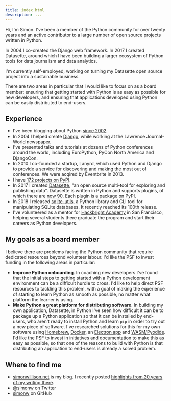 ```yaml
---
title: index.html
description: ...
---
```


Hi, I'm Simon. I've been a member of the Python community for over twenty years and an active contributor to a large number of open source projects written in Python.


In 2004 I co\-created the Django web framework. In 2017 I created Datasette, around which I have been building a larger ecosystem of Python tools for data journalism and data analytics.


I'm currently self\-employed, working on turning my Datasette open source project into a sustainable business.


There are two areas in particular that I would like to focus on as a board member: ensuring that getting started with Python is as easy as possible for new developers, and ensuring that applications developed using Python can be easily distributed to end\-users.


## Experience


* I've been blogging about Python [since 2002](https://simonwillison.net/tags/python/?page=27).
* In 2004 I helped create [Django](https://www.djangoproject.com/), while working at the Lawrence Journal\-World newspaper.
* I've presented talks and tutorials at dozens of Python conferences around the world, including EuroPython, PyCon North America and DjangoCon.
* In 2010 I co\-founded a startup, Lanyrd, which used Python and Django to provide a service for discovering and making the most out of conferences. We were acqired by Eventbrite in 2013\.
* I have [172 projects on PyPI](https://pypi.org/user/simonw/).
* In 2017 I created [Datasette](https://datasette.io/), "an open source multi\-tool for exploring and publishing data". Datasette is written in Python and supports plugins, of which there are [now 90](https://datasette.io/plugins). Each plugin is a package on PyPI.
* In 2018 I released [sqlite\-utils](https://sqlite-utils.datasette.io/), a Python library and CLI tool for manipulating SQLite databases. It recently reached its 100th release.
* I've volunteered as a mentor for [Hackbright Academy](https://hackbrightacademy.com/mentorship/) in San Francisco, helping several students there graduate the program and start their careers as Python developers.


## My goals as a board member


I believe there are problems facing the Python community that require dedicated resources beyond volunteer labour. I'd like the PSF to invest funding in the following areas in particular:


* **Improve Python onboarding**. In coaching new developers I've found that the initial steps to getting started with a Python development environment can be a difficult hurdle to cross. I'd like to help direct PSF resources to tackling this problem, with a goal of making the experience of starting to learn Python as smooth as possible, no matter what platform the learner is using.
* **Make Python a great platform for distributing software**. In building my own application, Datasette, in Python I've seen how difficult it can be to package up a Python application so that it can be installed by end\-users, who aren't ready to install Python and learn `pip` in order to try out a new piece of software. I've researched solutions for this for my own software using [Homebrew](https://docs.datasette.io/en/stable/installation.html#using-homebrew), [Docker](https://docs.datasette.io/en/stable/installation.html#using-docker), an [Electron app](https://simonwillison.net/2021/Sep/8/datasette-desktop/) and [WASM/Pyodide](https://simonwillison.net/2022/May/4/datasette-lite/). I'd like the PSF to invest in initiatives and documentation to make this as easy as possible, so that one of the reasons to build with Python is that distributing an application to end\-users is already a solved problem.


## Where to find me


* [simonwillison.net](https://simonwillison.net/) is my blog. I recently posted [highlights from 20 years of my writing there](https://simonwillison.net/2022/Jun/12/twenty-years/).
* [@simonw](https://twitter.com/) on Twitter
* [simonw](https://github.com/simonw) on GitHub


